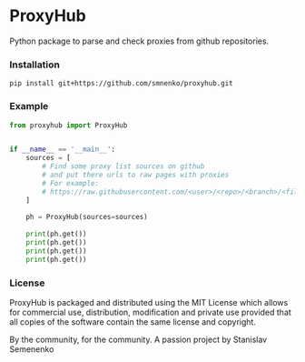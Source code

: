 # ProxyHub
Python package to parse and check proxies from github repositories.

### Installation
```
pip install git+https://github.com/smnenko/proxyhub.git
```

### Example

```python
from proxyhub import ProxyHub


if __name__ == '__main__':
    sources = [
        # Find some proxy list sources on github
        # and put there urls to raw pages with proxies
        # For example: 
        # https://raw.githubusercontent.com/<user>/<repo>/<branch>/<file>
    ]
    
    ph = ProxyHub(sources=sources)
    
    print(ph.get())
    print(ph.get())
    print(ph.get())
    print(ph.get())
```

### License
ProxyHub is packaged and distributed using the MIT License which allows for commercial use, distribution, modification and private use provided that all copies of the software contain the same license and copyright.

By the community, for the community.
A passion project by Stanislav Semenenko